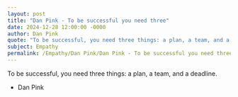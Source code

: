 ```yaml
---
layout: post
title: "Dan Pink - To be successful you need three"
date: 2024-12-28 12:00:00 -0000
author: Dan Pink
quote: "To be successful, you need three things: a plan, a team, and a deadline."
subject: Empathy
permalink: /Empathy/Dan Pink/Dan Pink - To be successful you need three
---
```


To be successful, you need three things: a plan, a team, and a deadline.

- Dan Pink
